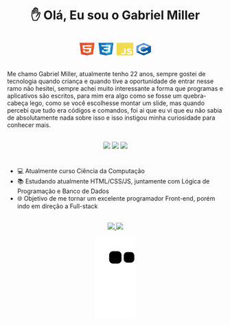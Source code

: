 
<div align= "center">
  <h1>✋ Olá, Eu sou o Gabriel Miller </h1>
  
  <div style="display: inline_block"><br>
  <img align="justify" alt="Gabs-HTML" height="30" width="40" src="https://raw.githubusercontent.com/devicons/devicon/master/icons/html5/html5-original.svg">
  <img align="justify" alt="Gabs-CSS" height="30" width="40" src="https://raw.githubusercontent.com/devicons/devicon/master/icons/css3/css3-original.svg">
  <img align="justify" alt="Gabs-Js" height="30" width="40" src="https://raw.githubusercontent.com/devicons/devicon/master/icons/javascript/javascript-plain.svg">
  <img align="justify" alt="Gabs-C" height="30" width="40" src="https://raw.githubusercontent.com/devicons/devicon/master/icons/c/c-original.svg">
</div></div>
<br>

 Me chamo Gabriel Miller, atualmente tenho 22 anos, sempre gostei de tecnologia quando criança e quando tive a oportunidade de entrar nesse ramo não hesitei,
sempre achei muito interessante a forma que programas e aplicativos são escritos, para mim era algo como se fosse um quebra-cabeça lego, como se você escolhesse montar um slide, mas quando percebi que tudo era códigos e comandos, foi ai que eu vi que eu não sabia de absolutamente nada sobre isso e isso instigou minha curiosidade para conhecer mais.

<div align="center"><br>
  <a href="https://www.instagram.com/miller_sem_u/" target="_blank"><img src="https://img.shields.io/badge/-Instagram-%23E4405F?style=for-the-badge&logo=instagram&logoColor=white" target="_blank"></a>
  <a href = "mailto:gabrielmiller2000@gmail.com" target="_blank"><img src="https://img.shields.io/badge/Gmail-D14836?style=for-the-badge&logo=gmail&logoColor=white" target="_blank"></a>
  <a href="https://www.linkedin.com/in/gabsmiller/" target="_blank"><img src="https://img.shields.io/badge/-LinkedIn-%230077B5?style=for-the-badge&logo=linkedin&logoColor=white" target="_blank"></a>
 </div>
 
#
- 💻 Atualmente curso Ciência da Computação
- 📚 Estudando atualmente HTML/CSS/JS, juntamente com Lógica de Programação e Banco de Dados
- 🌐 Objetivo de me tornar um excelente programador Front-end, porém indo em direção a Full-stack
##
<div align="center">
  <a href="https://github.com/GabrielMiller200">
  <img height="180em" src="https://github-readme-stats.vercel.app/api?username=gabrielmiller200&show_icons=true&theme=dark&include_all_commits=true&count_private=true"/>
  <img height="180em" src="https://github-readme-stats.vercel.app/api/top-langs/?username=gabrielmiller200&layout=default&langs_count=5&theme=dark"/>
 
  ![Snake animation](https://github.com/gabrielmiller200/gabrielmiller200/blob/output/github-contribution-grid-snake.svg)
</div>
  
